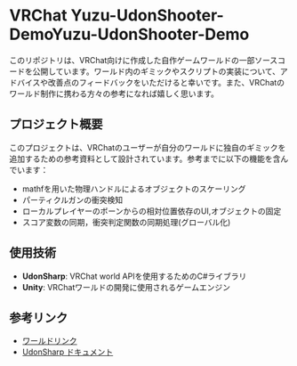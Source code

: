 # VRChat Yuzu-UdonShooter-DemoYuzu-UdonShooter-Demo

このリポジトリは、VRChat向けに作成した自作ゲームワールドの一部ソースコードを公開しています。ワールド内のギミックやスクリプトの実装について、アドバイスや改善点のフィードバックをいただけると幸いです。また、VRChatのワールド制作に携わる方々の参考になれば嬉しく思います。

## プロジェクト概要

このプロジェクトは、VRChatのユーザーが自分のワールドに独自のギミックを追加するための参考資料として設計されています。参考までに以下の機能を含んでいます：

- mathfを用いた物理ハンドルによるオブジェクトのスケーリング
- パーティクルガンの衝突検知
- ローカルプレイヤーのボーンからの相対位置依存のUI,オブジェクトの固定
- スコア変数の同期，衝突判定関数の同期処理(グローバル化)

## 使用技術

- **UdonSharp**: VRChat world APIを使用するためのC#ライブラリ
- **Unity**: VRChatワールドの開発に使用されるゲームエンジン



## 参考リンク

- [ワールドリンク](https://vrchat.com/home/launch?worldId=wrld_18bd5d2c-7dc3-40c2-8a70-0e3227b88575)
- [UdonSharp ドキュメント](https://udonsharp.docs.vrchat.com/udonsharp)


